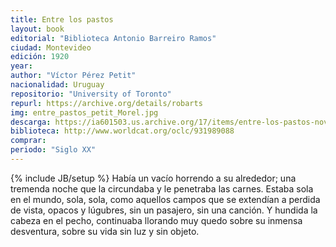 ```yaml
---
title: Entre los pastos
layout: book
editorial: "Biblioteca Antonio Barreiro Ramos"
ciudad: Montevideo
edición: 1920
year: 
author: "Víctor Pérez Petit"
nacionalidad: Uruguay
repositorio: "University of Toronto"
repurl: https://archive.org/details/robarts
img: entre_pastos_petit_Morel.jpg
descarga: https://ia601503.us.archive.org/17/items/entre-los-pastos-novela/Entre%20los%20pastos%2C%20novela.pdf
biblioteca: http://www.worldcat.org/oclc/931989088
comprar: 
periodo: "Siglo XX"
---
```

{% include JB/setup %}
Había un vacío horrendo a su alrededor; una tremenda noche que la circundaba y le penetraba las carnes. Estaba sola en el mundo, sola, sola, como aquellos campos que se extendían a perdida de vista, opacos y lúgubres, sin un pasajero, sin una canción. Y hundida la cabeza en el pecho, continuaba llorando muy quedo sobre su inmensa desventura, sobre su vida sin luz y sin objeto.
